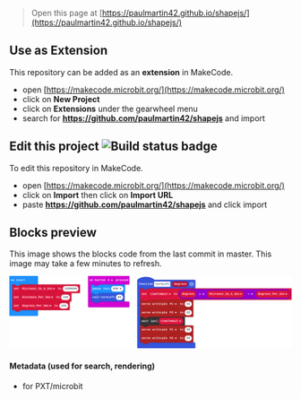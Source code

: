 
> Open this page at [https://paulmartin42.github.io/shapejs/](https://paulmartin42.github.io/shapejs/)

## Use as Extension

This repository can be added as an **extension** in MakeCode.

* open [https://makecode.microbit.org/](https://makecode.microbit.org/)
* click on **New Project**
* click on **Extensions** under the gearwheel menu
* search for **https://github.com/paulmartin42/shapejs** and import

## Edit this project ![Build status badge](https://github.com/paulmartin42/shapejs/workflows/MakeCode/badge.svg)

To edit this repository in MakeCode.

* open [https://makecode.microbit.org/](https://makecode.microbit.org/)
* click on **Import** then click on **Import URL**
* paste **https://github.com/paulmartin42/shapejs** and click import

## Blocks preview

This image shows the blocks code from the last commit in master.
This image may take a few minutes to refresh.

![A rendered view of the blocks](https://github.com/paulmartin42/shapejs/raw/master/.github/makecode/blocks.png)

#### Metadata (used for search, rendering)

* for PXT/microbit
<script src="https://makecode.com/gh-pages-embed.js"></script><script>makeCodeRender("{{ site.makecode.home_url }}", "{{ site.github.owner_name }}/{{ site.github.repository_name }}");</script>
